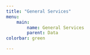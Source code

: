 ```yaml
---
title: "General Services"
menu:
    main:
        name: General Services
        parent: Data
colorbar: green

---
```

